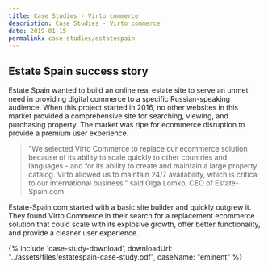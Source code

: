 ```yaml
---
title: Case Studies - Virto commerce
description: Case Studies - Virto commerce
date: 2019-01-15
permalink: case-studies/estatespain
---
```

<div class="case-studies" ng-controller="caseStudyController">
    <div class="header bg-estatespain">
        <div class="bg-container">
            <div class="inner">
                <h2>Estate Spain success story</h2>
            </div>
        </div>
    </div>
    <div class="body responsive">
        <div class="col-w">
            <div class="col __col-70">
                  <p>
                    Estate Spain wanted to build an online real estate site to serve an unmet need in providing digital commerce to a specific Russian-speaking audience. When this project started in 2016, no other websites in this market provided a comprehensive site for searching, viewing, and purchasing property. The market was ripe for ecommerce disruption to provide a premium user experience.
                </p>
                <blockquote>
                    "We selected Virto Commerce to replace our ecommerce solution because of its ability to scale quickly to other countries and languages - and for its ability to create and maintain a large property catalog. Virto allowed us to maintain 24/7 availability, which is critical to our international business." said Olga Lomko, CEO of Estate-Spain.com
                </blockquote>       
                <p>
                    Estate-Spain.com started with a basic site builder and quickly outgrew it. They found Virto Commerce in their search for a replacement ecommerce solution that could scale with its explosive growth, offer better functionality, and provide a cleaner user experience.
                </p>
            </div>
            <div class="col __col-30">
                {% include 'case-study-download', downloadUrl: "../assets/files/estatespain-case-study.pdf", caseName: "eminent" %}
            </div>
        </div>
    </div>
</div>
